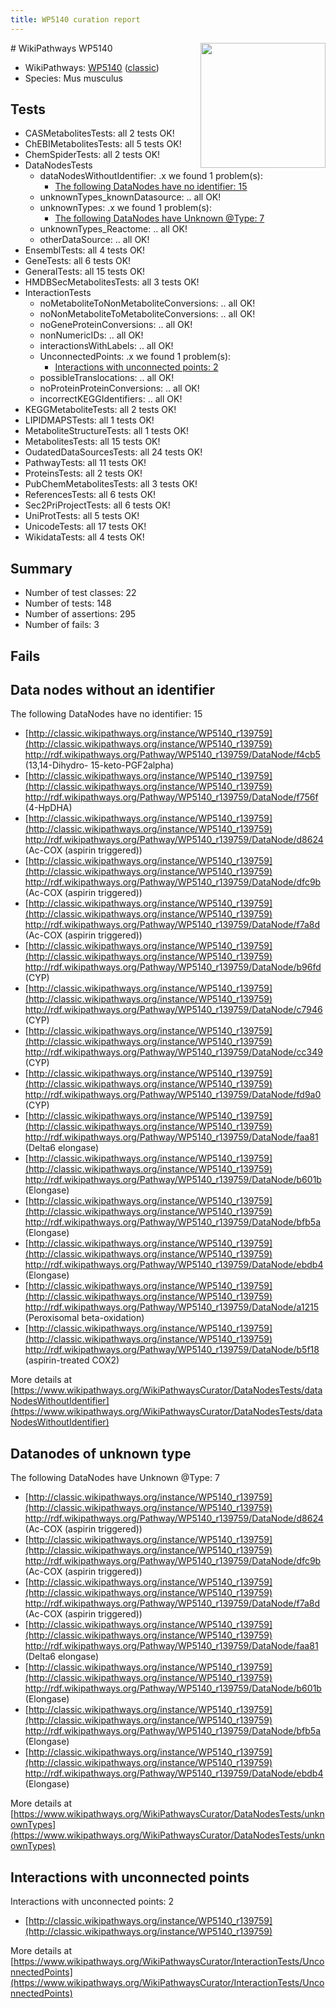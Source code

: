 ```yaml
---
title: WP5140 curation report
---
```


<img style="float: right; width: 200px" src="https://upload.wikimedia.org/wikipedia/commons/thumb/8/83/Wplogo_with_text_500.png/640px-Wplogo_with_text_500.png" />
# WikiPathways WP5140

* WikiPathways: [WP5140](https://wikipathways.org/pathways/WP5140) ([classic](https://classic.wikipathways.org/instance/WP5140))
* Species: Mus musculus
## Tests
* CASMetabolitesTests: all 2 tests OK!
* ChEBIMetabolitesTests: all 5 tests OK!
* ChemSpiderTests: all 2 tests OK!
* DataNodesTests
    * dataNodesWithoutIdentifier: .x we found 1 problem(s):
        * [The following DataNodes have no identifier: 15](#8792c495)
    * unknownTypes_knownDatasource: .. all OK!
    * unknownTypes: .x we found 1 problem(s):
        * [The following DataNodes have Unknown @Type: 7](#839973e5)
    * unknownTypes_Reactome: .. all OK!
    * otherDataSource: .. all OK!
* EnsemblTests: all 4 tests OK!
* GeneTests: all 6 tests OK!
* GeneralTests: all 15 tests OK!
* HMDBSecMetabolitesTests: all 3 tests OK!
* InteractionTests
    * noMetaboliteToNonMetaboliteConversions: .. all OK!
    * noNonMetaboliteToMetaboliteConversions: .. all OK!
    * noGeneProteinConversions: .. all OK!
    * nonNumericIDs: .. all OK!
    * interactionsWithLabels: .. all OK!
    * UnconnectedPoints: .x we found 1 problem(s):
        * [Interactions with unconnected points: 2](#35a61ada)
    * possibleTranslocations: .. all OK!
    * noProteinProteinConversions: .. all OK!
    * incorrectKEGGIdentifiers: .. all OK!
* KEGGMetaboliteTests: all 2 tests OK!
* LIPIDMAPSTests: all 1 tests OK!
* MetaboliteStructureTests: all 1 tests OK!
* MetabolitesTests: all 15 tests OK!
* OudatedDataSourcesTests: all 24 tests OK!
* PathwayTests: all 11 tests OK!
* ProteinsTests: all 2 tests OK!
* PubChemMetabolitesTests: all 3 tests OK!
* ReferencesTests: all 6 tests OK!
* Sec2PriProjectTests: all 6 tests OK!
* UniProtTests: all 5 tests OK!
* UnicodeTests: all 17 tests OK!
* WikidataTests: all 4 tests OK!


## Summary

* Number of test classes: 22
* Number of tests: 148
* Number of assertions: 295
* Number of fails: 3

## Fails

<a name="8792c495" />

## Data nodes without an identifier

The following DataNodes have no identifier: 15

* [http://classic.wikipathways.org/instance/WP5140_r139759](http://classic.wikipathways.org/instance/WP5140_r139759) http://rdf.wikipathways.org/Pathway/WP5140_r139759/DataNode/f4cb5 (13,14-Dihydro-
15-keto-PGF2alpha)
* [http://classic.wikipathways.org/instance/WP5140_r139759](http://classic.wikipathways.org/instance/WP5140_r139759) http://rdf.wikipathways.org/Pathway/WP5140_r139759/DataNode/f756f (4-HpDHA)
* [http://classic.wikipathways.org/instance/WP5140_r139759](http://classic.wikipathways.org/instance/WP5140_r139759) http://rdf.wikipathways.org/Pathway/WP5140_r139759/DataNode/d8624 (Ac-COX
(aspirin triggered))
* [http://classic.wikipathways.org/instance/WP5140_r139759](http://classic.wikipathways.org/instance/WP5140_r139759) http://rdf.wikipathways.org/Pathway/WP5140_r139759/DataNode/dfc9b (Ac-COX
(aspirin triggered))
* [http://classic.wikipathways.org/instance/WP5140_r139759](http://classic.wikipathways.org/instance/WP5140_r139759) http://rdf.wikipathways.org/Pathway/WP5140_r139759/DataNode/f7a8d (Ac-COX
(aspirin triggered))
* [http://classic.wikipathways.org/instance/WP5140_r139759](http://classic.wikipathways.org/instance/WP5140_r139759) http://rdf.wikipathways.org/Pathway/WP5140_r139759/DataNode/b96fd (CYP)
* [http://classic.wikipathways.org/instance/WP5140_r139759](http://classic.wikipathways.org/instance/WP5140_r139759) http://rdf.wikipathways.org/Pathway/WP5140_r139759/DataNode/c7946 (CYP)
* [http://classic.wikipathways.org/instance/WP5140_r139759](http://classic.wikipathways.org/instance/WP5140_r139759) http://rdf.wikipathways.org/Pathway/WP5140_r139759/DataNode/cc349 (CYP)
* [http://classic.wikipathways.org/instance/WP5140_r139759](http://classic.wikipathways.org/instance/WP5140_r139759) http://rdf.wikipathways.org/Pathway/WP5140_r139759/DataNode/fd9a0 (CYP)
* [http://classic.wikipathways.org/instance/WP5140_r139759](http://classic.wikipathways.org/instance/WP5140_r139759) http://rdf.wikipathways.org/Pathway/WP5140_r139759/DataNode/faa81 (Delta6 elongase)
* [http://classic.wikipathways.org/instance/WP5140_r139759](http://classic.wikipathways.org/instance/WP5140_r139759) http://rdf.wikipathways.org/Pathway/WP5140_r139759/DataNode/b601b (Elongase)
* [http://classic.wikipathways.org/instance/WP5140_r139759](http://classic.wikipathways.org/instance/WP5140_r139759) http://rdf.wikipathways.org/Pathway/WP5140_r139759/DataNode/bfb5a (Elongase)
* [http://classic.wikipathways.org/instance/WP5140_r139759](http://classic.wikipathways.org/instance/WP5140_r139759) http://rdf.wikipathways.org/Pathway/WP5140_r139759/DataNode/ebdb4 (Elongase)
* [http://classic.wikipathways.org/instance/WP5140_r139759](http://classic.wikipathways.org/instance/WP5140_r139759) http://rdf.wikipathways.org/Pathway/WP5140_r139759/DataNode/a1215 (Peroxisomal beta-oxidation)
* [http://classic.wikipathways.org/instance/WP5140_r139759](http://classic.wikipathways.org/instance/WP5140_r139759) http://rdf.wikipathways.org/Pathway/WP5140_r139759/DataNode/b5f18 (aspirin-treated COX2)


More details at [https://www.wikipathways.org/WikiPathwaysCurator/DataNodesTests/dataNodesWithoutIdentifier](https://www.wikipathways.org/WikiPathwaysCurator/DataNodesTests/dataNodesWithoutIdentifier)

<a name="839973e5" />

## Datanodes of unknown type

The following DataNodes have Unknown @Type: 7

* [http://classic.wikipathways.org/instance/WP5140_r139759](http://classic.wikipathways.org/instance/WP5140_r139759) http://rdf.wikipathways.org/Pathway/WP5140_r139759/DataNode/d8624 (Ac-COX
(aspirin triggered))
* [http://classic.wikipathways.org/instance/WP5140_r139759](http://classic.wikipathways.org/instance/WP5140_r139759) http://rdf.wikipathways.org/Pathway/WP5140_r139759/DataNode/dfc9b (Ac-COX
(aspirin triggered))
* [http://classic.wikipathways.org/instance/WP5140_r139759](http://classic.wikipathways.org/instance/WP5140_r139759) http://rdf.wikipathways.org/Pathway/WP5140_r139759/DataNode/f7a8d (Ac-COX
(aspirin triggered))
* [http://classic.wikipathways.org/instance/WP5140_r139759](http://classic.wikipathways.org/instance/WP5140_r139759) http://rdf.wikipathways.org/Pathway/WP5140_r139759/DataNode/faa81 (Delta6 elongase)
* [http://classic.wikipathways.org/instance/WP5140_r139759](http://classic.wikipathways.org/instance/WP5140_r139759) http://rdf.wikipathways.org/Pathway/WP5140_r139759/DataNode/b601b (Elongase)
* [http://classic.wikipathways.org/instance/WP5140_r139759](http://classic.wikipathways.org/instance/WP5140_r139759) http://rdf.wikipathways.org/Pathway/WP5140_r139759/DataNode/bfb5a (Elongase)
* [http://classic.wikipathways.org/instance/WP5140_r139759](http://classic.wikipathways.org/instance/WP5140_r139759) http://rdf.wikipathways.org/Pathway/WP5140_r139759/DataNode/ebdb4 (Elongase)


More details at [https://www.wikipathways.org/WikiPathwaysCurator/DataNodesTests/unknownTypes](https://www.wikipathways.org/WikiPathwaysCurator/DataNodesTests/unknownTypes)

<a name="35a61ada" />

## Interactions with unconnected points

Interactions with unconnected points: 2

* [http://classic.wikipathways.org/instance/WP5140_r139759](http://classic.wikipathways.org/instance/WP5140_r139759)


More details at [https://www.wikipathways.org/WikiPathwaysCurator/InteractionTests/UnconnectedPoints](https://www.wikipathways.org/WikiPathwaysCurator/InteractionTests/UnconnectedPoints)

